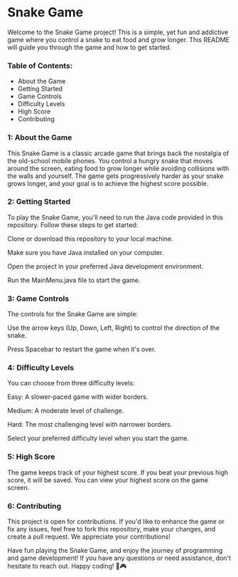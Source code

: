 # Snake Game
Welcome to the Snake Game project! This is a simple, yet fun and addictive game where you control a snake to eat food and grow longer. This README will guide you through the game and how to get started.

### Table of Contents:
* About the Game
* Getting Started
* Game Controls
* Difficulty Levels
* High Score
* Contributing 

### 1: About the Game

This Snake Game is a classic arcade game that brings back the nostalgia of the old-school mobile phones. You control a hungry snake that moves around the screen, eating food to grow longer while avoiding collisions with the walls and yourself. The game gets progressively harder as your snake grows longer, and your goal is to achieve the highest score possible.

### 2: Getting Started

To play the Snake Game, you'll need to run the Java code provided in this repository. Follow these steps to get started:

Clone or download this repository to your local machine.

Make sure you have Java installed on your computer.

Open the project in your preferred Java development environment.

Run the MainMenu.java file to start the game.

### 3: Game Controls

The controls for the Snake Game are simple:

Use the arrow keys (Up, Down, Left, Right) to control the direction of the snake.

Press Spacebar to restart the game when it's over.

### 4: Difficulty Levels
You can choose from three difficulty levels:

Easy: A slower-paced game with wider borders.

Medium: A moderate level of challenge.

Hard: The most challenging level with narrower borders.

Select your preferred difficulty level when you start the game.

### 5: High Score
The game keeps track of your highest score. If you beat your previous high score, it will be saved. You can view your highest score on the game screen.

### 6: Contributing
This project is open for contributions. If you'd like to enhance the game or fix any issues, feel free to fork this repository, make your changes, and create a pull request. We appreciate your contributions!

Have fun playing the Snake Game, and enjoy the journey of programming and game development! If you have any questions or need assistance, don't hesitate to reach out.
Happy coding! 🐍🎮




